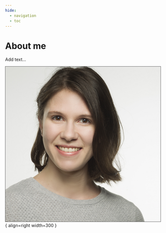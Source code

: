 ```yaml
---
hide:
  - navigation
  - toc
---
```


# About me

Add text...

![Image title](./assets/images/cv.jpg){ align=right width=300 }


